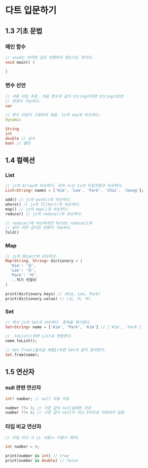 # 다트 입문하기

## 1.3 기초 문법

### 메인 함수

```dart
// void는 아무런 값도 반환하지 않는다는 뜻이다.
void main() {

}
```

### 변수 선언

```dart
// 자동 타입 추론. 처음 변수의 값이 String이라면 String으로만
// 변경이 가능하다.
var

// 변수 타입이 고정되지 않음. ts의 any와 비슷하다.
dynamic

String
int
double // 실수
bool // 불린
```

## 1.4 컬렉션

### List

```dart
// js의 Array와 비슷하다. 뒤의 <>는 ts의 타입지정과 비슷하다.
List<String> names = ['Kim', 'Lee', 'Park', 'Choi', 'Jeong'];

add() // js의 push()와 비슷하다.
where() // js의 filter()와 비슷하다.
map() // js의 map()과 비슷하다.
reduce() // js의 reduce()와 비슷하다.

// reduce()와 비슷하지만 fold는 reduce()와
// 달리 어떤 값이든 반환이 가능하다.
fold()
```

### Map

```dart
// js의 Object와 비슷하다.
Map<String, String> dictionary = {
  'Kim': '김',
  'Lee': '이',
  'Park': '박',
  ...적기 귀찮아
}

print(dictionary.keys) // (Kim, Lee, Park)
print(dictionary.value) // (김, 이, 박)
```

### Set

```dart
// 역시 js의 Set과 비슷하다. 중복을 제거한다.
Set<String> name = ['Kim', 'Park', 'Kim'] // ['Kim', 'Park']

// .toList()하면 List로 변환한다.
name.toList();

// Set.from({들어갈 배열})하면 Set과 같이 동작한다.
Set.from(name);
```

## 1.5 연산자

### null 관련 연산자

```dart
int? namber; // null 자동 지정

number ??= 3; // 기존 값이 null일때만 저장
number ??= 4; // 기존 값이 null이 아닌 3이므로 저장되지 않음
```

### 타입 비교 연산자

```dart
// 타입 비교 시 is 사용(= 사용시 에러)

int number = 4;

print(number is int) // true
print(number is double) // false
```
